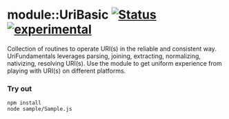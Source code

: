 # module::UriBasic [![Status](https://github.com/Wandalen/wUriBasic/workflows/Publish/badge.svg)](https://github.com/Wandalen/wUriBasic/actions?query=workflow%3APublish) [![experimental](https://img.shields.io/badge/stability-experimental-orange.svg)](https://github.com/emersion/stability-badges#experimental)

Collection of routines to operate URI(s) in the reliable and consistent way. UriFundamentals leverages parsing, joining, extracting, normalizing, nativizing, resolving URI(s). Use the module to get uniform experience from playing with URI(s) on different platforms.

### Try out
```
npm install
node sample/Sample.js
```




















































































































